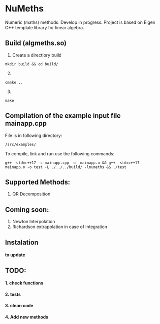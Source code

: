# NuMeths
Numeric (maths) methods. Develop in progress. Project is based on Eigen C++ template library for linear algebra. 
## Build (algmeths.so)   
1. Create a directiory build
~~~
mkdir build && cd build/
~~~  
2.  
~~~
cmake ..
~~~ 
3.  
~~~
make
~~~
## Compilation of the example input file mainapp.cpp  
File is in following directory:
~~~
/src/examples/
~~~  
To compile, link and run use the following commands:  
~~~
g++ -std=c++17 -c mainapp.cpp -o  mainapp.o && g++ -std=c++17 mainapp.o -o test -L ./../../build/ -lnumeths && ./test
~~~
## Supported Methods:  
1. QR Decomposition  

## Coming soon:  
1. Newton Interpolation
2. Richardson extrapolation in case of  integration

## Instalation
#### to update
## TODO:
#### 1. check functions  
#### 2. tests  
#### 3. clean code  
####  4. Add new methods 
